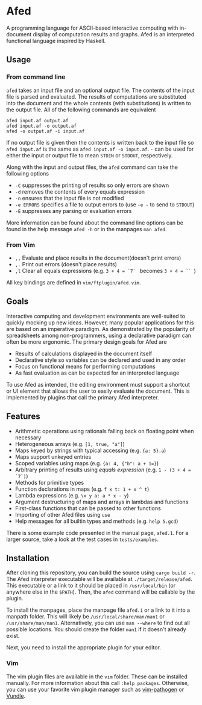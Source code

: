 # Afed
A programming language for ASCII-based interactive computing
with in-document display of computation results and graphs.
Afed is an interpreted functional language inspired by Haskell.

## Usage

### From command line
`afed` takes an input file and an optional output file.
The contents of the input file is parsed and evaluated.
The results of computations are substituted into the document
and the whole contents (with substitutions) is written to the output file.
All of the following commands are equivalent
```
afed input.af output.af
afed input.af -o output.af
afed -o output.af -i input.af
```
If no output file is given then the contents is written back to the input file
so `afed input.af` is the same as `afed input.af -o input.af`.
`-` can be used for either the input or output file
to mean `STDIN` or `STDOUT`, respectively.

Along with the input and output files,
the `afed` command can take the following options
- `-C` suppresses the printing of results so only errors are shown
- `-d` removes the contents of every equals expression
- `-n` ensures that the input file is not modified
- `-e ERRORS` specifies a file to output errors to (use `-e -` to send to `STDOUT`)
- `-E` suppresses any parsing or evaluation errors

More information can be found about the command line options
can be found in the help message `afed -h`
or in the manpages `man afed`.

### From Vim

- `,,`  Evaluate and place results in the document(doesn't print errors)
- `,.`  Print out errors (doesn't place results)
- `,l`  Clear all equals expressions (e.g. ``3 + 4 = `7` `` becomes ```3 + 4 = `` ```)

All key bindings are defined in `vim/ftplugin/afed.vim`.


## Goals
Interactive computing and development environments
are well-suited to quickly mocking up new ideas.
However, many popular applications for this are based on an imperative paradigm.
As demonstrated by the popularity of spreadsheets among non-programmers,
using a declarative paradigm can often be more ergonomic.
The primary design goals for Afed are

- Results of calculations displayed in the document itself
- Declarative style so variables can be declared and used in any order
- Focus on functional means for performing computations
- As fast evaluation as can be expected for an interpreted language

To use Afed as intended, the editing environment must support a shortcut or UI element
that allows the user to easily evaluate the document.
This is implemented by plugins that call the primary Afed interpreter.

## Features

- Arithmetic operations using rationals falling back on floating point when necessary
- Heterogeneous arrays (e.g. `[1, true, "a"]`)
- Maps keyed by strings with typical accessing (e.g. `{a: 5}.a`)
- Maps support unkeyed entries
- Scoped variables using maps (e.g. `{a: 4, {"b": a + 1=}`)
- Arbitrary printing of results using *equals expression* (e.g. ``1 - (3 + 4 = `7`)``)
- Methods for primitive types
- Function declarations in maps (e.g. `f x t: 1 + x ^ t`)
- Lambda expressions (e.g. `\x y a: a * x - y`)
- Argument destructuring of maps and arrays in lambdas and functions
- First-class functions that can be passed to other functions
- Importing of other Afed files using `use`
- Help messages for all builtin types and methods (e.g. `help 5.gcd`)

There is some example code presented in the manual page, `afed.1`.
For a larger source, take a look at the test cases in `tests/examples`.

## Installation

After cloning this repository, you can build the source using `cargo build -r`.
The Afed interpreter executable will be available at `./target/release/afed`.
This executable or a link to it should be placed in `/usr/local/bin`
(or anywhere else in the `$PATH`).
Then, the `afed` command will be callable by the plugin.

To install the manpages, place the manpage file `afed.1` or a link to it into a manpath folder.
This will likely be `/usr/local/share/man/man1` or `/usr/share/man/man1`.
Alternatively, you can use `man --where` to find out all possible locations.
You should create the folder `man1` if it doesn't already exist.

Next, you need to install the appropriate plugin for your editor.

### Vim
The vim plugin files are available in the `vim` folder.
These can be installed manually.
For more information about this call `:help packages`.
Otherwise, you can use your favorite vim plugin manager such as
[vim-pathogen](https://github.com/tpope/vim-pathogen) or
[Vundle](https://github.com/VundleVim/Vundle.vim).

